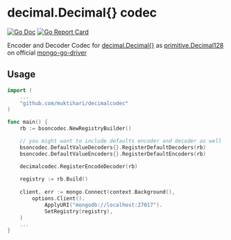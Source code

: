 # decimal.Decimal{} codec

[![Go Doc](https://img.shields.io/badge/go-reference-blue.svg?style=flat)](https://pkg.go.dev/github.com/muktihari/decimalcodec)
[![Go Report Card](https://goreportcard.com/badge/github.com/muktihari/decimalcodec)](https://goreportcard.com/report/github.com/muktihari/decimalcodec)

Encoder and Decoder Codec for [decimal.Decimal{}](https://github.com/shopspring/decimal) as [primitive.Decimal128](https://github.com/mongodb/mongo-go-driver/blob/master/bson/primitive/decimal.go) on official [mongo-go-driver](https://github.com/mongodb/mongo-go-driver)

## Usage
```go
import (
    ...
    "github.com/muktihari/decimalcodec"
)

func main() {
    rb := bsoncodec.NewRegistryBuilder()

    // you might want to include defaults encoder and decoder as well
    bsoncodec.DefaultValueDecoders{}.RegisterDefaultDecoders(rb)
    bsoncodec.DefaultValueEncoders{}.RegisterDefaultEncoders(rb)

    decimalcodec.RegisterEncodeDecoder(rb)
    
    registry := rb.Build()
    
    client, err := mongo.Connect(context.Background(),
        options.Client().
            ApplyURI("mongodb://localhost:27017").
            SetRegistry(registry),
    )
    ...
}

```